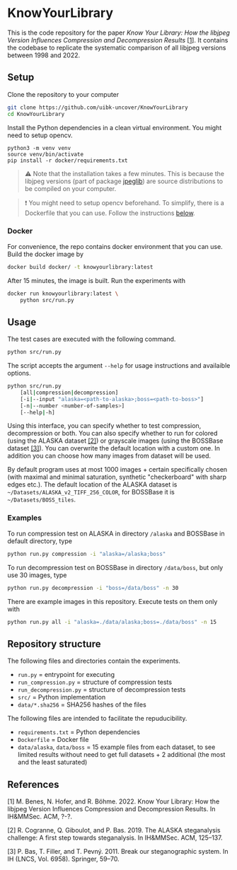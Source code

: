 # KnowYourLibrary

This is the code repository for the paper *Know Your Library: How the libjpeg Version Influences Compression and Decompression Results* [[1](#1)].  It contains the codebase to replicate the systematic comparison of all libjpeg versions between 1998 and 2022.


## Setup

Clone the repository to your computer

```bash
git clone https://github.com/uibk-uncover/KnowYourLibrary
cd KnowYourLibrary
```

Install the Python dependencies in a clean virtual environment. You might need to setup opencv.

```
python3 -m venv venv
source venv/bin/activate
pip install -r docker/requirements.txt
```

> :warning: Note that the installation takes a few minutes.  This is because the libjpeg versions (part of package [jpeglib](https://pypi.org/project/jpeglib/)) are source distributions to be compiled on your computer.

> :exclamation: You might need to setup opencv beforehand. To simplify, there is a Dockerfile that you can use. Follow the instructions [below](#docker).

### Docker

For convenience, the repo contains docker environment that you can use. Build the docker image by

```bash
docker build docker/ -t knowyourlibrary:latest
```

After 15 minutes, the image is built. Run the experiments with

```bash
docker run knowyourlibrary:latest \
    python src/run.py
```




## Usage

The test cases are executed with the following command.

```bash
python src/run.py
```

The script accepts the argument `--help` for usage instructions and availaible options.


```bash
python src/run.py
    [all|compression|decompression]
    [-i|--input "alaska=<path-to-alaska>;boss=<path-to-boss>"]
    [-n|--number <number-of-samples>]
    [--help|-h]
```

Using this interface, you can specify whether to test compression, decompression or both.  You can also specify whether to run for colored (using the ALASKA dataset [[2]](#2)) or grayscale images (using the BOSSBase dataset [[3]](#3)).  You can overwrite the default location with a custom one.  In addition you can choose how many images from dataset will be used.


By default program uses at most 1000 images + certain specifically chosen (with maximal and minimal saturation, synthetic "checkerboard" with sharp edges etc.).  The default location of the ALASKA dataset is `~/Datasets/ALASKA_v2_TIFF_256_COLOR`, for BOSSBase it is `~/Datasets/BOSS_tiles`.



### Examples

To run compression test on ALASKA in directory `/alaska` and BOSSBase in default directory, type

```bash
python run.py compression -i "alaska=/alaska;boss"
```

To run decompression test on BOSSBase in directory `/data/boss`, but only use 30 images, type

```bash
python run.py decompression -i "boss=/data/boss" -n 30
```

There are example images in this repository. Execute tests on them only with

```bash
python run.py all -i "alaska=./data/alaska;boss=./data/boss" -n 15
```



## Repository structure

The following files and directories contain the experiments.

- `run.py` = entrypoint for executing
- `run_compression.py` = structure of compression tests
- `run_decompression.py` = structure of decompression tests
- `src/` = Python implementation
- `data/*.sha256` = SHA256 hashes of the files

The following files are intended to facilitate the repuducibility.

- `requirements.txt` = Python dependencies
- `Dockerfile` = Docker file
- `data/alaska`, `data/boss` = 15 example files from each dataset, to see limited results without need to get full datasets + 2 additional (the most and the least saturated)

## References

<a id="1">[1]</a>
M. Benes, N. Hofer, and R. Böhme. 2022. Know Your Library:
How the libjpeg Version Influences Compression and Decompression Results. In IH&MMSec. ACM, ?-?.

<a id="2">[2]</a> 
R. Cogranne, Q. Giboulot, and P. Bas. 2019. The ALASKA steganalysis challenge:
A first step towards steganalysis. In IH&MMSec. ACM, 125–137.

<a id="3">[3]</a> 
P. Bas, T. Filler, and T. Pevný. 2011. Break our steganographic system. In IH
(LNCS, Vol. 6958). Springer, 59–70.
